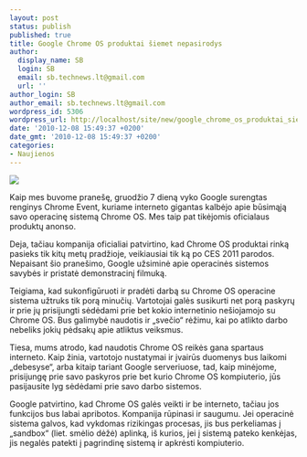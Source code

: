```yaml
---
layout: post
status: publish
published: true
title: Google Chrome OS produktai šiemet nepasirodys
author:
  display_name: SB
  login: SB
  email: sb.technews.lt@gmail.com
  url: ''
author_login: SB
author_email: sb.technews.lt@gmail.com
wordpress_id: 5306
wordpress_url: http://localhost/site/new/google_chrome_os_produktai_siemet_nepasirodys/
date: '2010-12-08 15:49:37 +0200'
date_gmt: '2010-12-08 15:49:37 +0200'
categories:
- Naujienos
---
```

<div class="imgright"><img src="http://www.part.lt/img/e67f06f25bb5a4c0f8f17d2b1472c93c427.jpg"  /></div>
<p>Kaip mes buvome pranešę, gruodžio 7 dieną vyko Google surengtas renginys Chrome Event, kuriame interneto gigantas kalbėjo apie būsimąją savo operacinę sistemą Chrome OS. Mes taip pat tikėjomis oficialaus produktų anonso.</p>
<p>Deja, tačiau kompanija oficialiai patvirtino, kad Chrome OS produktai rinką pasieks tik kitų metų pradžioje, veikiausiai tik ką po CES 2011 parodos. Nepaisant šio pranešimo, Google užsiminė apie operacinės sistemos savybės ir pristatė demonstracinį filmuką.</p>
<p>Teigiama, kad sukonfigūruoti ir pradėti darbą su Chrome OS operacine sistema užtruks tik porą minučių. Vartotojai galės susikurti net porą paskyrų ir prie jų prisijungti sėdėdami prie bet kokio internetinio nešiojamojo su Chrome OS. Bus galimybė naudotis ir „svečio“ rėžimu, kai po atlikto darbo nebeliks jokių pėdsakų apie atliktus veiksmus.</p>
<p>Tiesa, mums atrodo, kad naudotis Chrome OS reikės gana spartaus interneto. Kaip žinia, vartotojo nustatymai ir įvairūs duomenys bus laikomi „debesyse“, arba kitaip tariant Google serveriuose, tad, kaip minėjome, prisijungę prie savo paskyros prie bet kurio Chrome OS kompiuterio, jūs pasijausite lyg sėdėdami prie savo darbo sistemos.</p>
<p>Google patvirtino, kad Chrome OS galės veikti ir be interneto, tačiau jos funkcijos bus labai apribotos. Kompanija rūpinasi ir saugumu. Jei operacinė sistema galvos, kad vykdomas rizikingas procesas, jis bus perkeliamas į „sandbox“ (liet. smėlio dėžė) aplinką, iš kurios, jei į sistemą pateko kenkėjas, jis negalės patekti į pagrindinę sistemą ir apkrėsti kompiuterio.</p>
<p><object width="610" height="367"><param name="movie" value="http://www.youtube.com/v/vFeD3qGVsrM?fs=1&amp;hl=en_GB"></param><param name="allowFullScreen" value="true"></param><param name="allowscriptaccess" value="always"></param><embed src="http://www.youtube.com/v/vFeD3qGVsrM?fs=1&amp;hl=en_GB" type="application/x-shockwave-flash" allowscriptaccess="always" allowfullscreen="true" width="610" height="367"></embed></object><br /></p>
